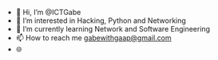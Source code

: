 - 👋 Hi, I’m @ICTGabe
- 👀 I’m interested in Hacking, Python and Networking
- 🌱 I’m currently learning Network and Software Engineering
- 📫 How to reach me gabewithgaap@gmail.com
- 🌐 
<!---
ICTGabe/ICTGabe is a ✨ special ✨ repository because its `README.md` (this file) appears on your GitHub profile.
You can click the Preview link to take a look at your changes.
--->
